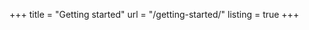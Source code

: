 +++
title = "Getting started"
url = "/getting-started/"
listing = true
+++


<!-- ### Download and Install
{{< link_new url="/download/" name="Download">}} Orange distribution package and run the
installation file on your local computer. {{< link_new url="http://biolab.github.io/datafusion-installation-guide/" name="Here">}} is a step-by-step installation guide, that we recommend you to follow.

### Run

Locate Orange program icon. It is probably on your desktop (Win, Linux) or in the Applications folder (Mac).
Double click on the icon to run Orange.
\
![Orange Icon](/getting_started/orange-icon.png__210x10000_q95.jpg)
                      

### Welcome to Orange
At the start, Orange opens a welcome screen. From here you can create new data mining workflows or browse through the ones
you have already created. If you are running Orange for the first time, start by clicking on the Tutorial icon to
browse through tutorial workflows.
![welcome.png](/getting_started/welcome-screen.png)
                        

### Tutorials

From the tutorials window, select any of the preloaded data mining workflows. Here, we will choose the one with
hierarchical clustering.

![tutorials.png](/getting_started/hierarchical-clustering.png)
                        
Selected tutorial will open in Orange canvas. In Orange, data mining workflows consist of computational
components called widgets. Widgets do all the work and exchange information. They can communicate through channels.
In the workflow below, the File widget sends its data to the Data Table widget and Distance widget, which, in turn,
communicates the computed distances to two other widgets in the workflow.

![hierarhical-clustering-workflow.png](/getting_started/hierarchical-clustering-tutorial.png)

Any data mining starts with the data. In our hierarchical clustering schema, the File widget reads the data from the
file on your computer and sends the data to other widgets.

![file-widget-icon.png](/getting_started/file-widget.png)
                  
Double click on the File widget icon to open it. Select "Browse documentation data sets..." and from the list of
pre-installed data files choose iris.tab.
![file-widget.png](/getting_started/browse-documentiation-data-sets.png)

The File widget will now read the [the famous data set on
150 Iris flowers](http://en.wikipedia.org/wiki/Iris_flower_data_set) and send it to the workflow. The changes will propagate through the workflow updating its
widgets. Close the window of the File widget and double click on the Data Table widget to open it. This displays
the data that we have just read.

![data-table.png](/getting_started/data-table-iris.png)

Open and close other widgets to see what they do. In this workflow, the most interesting widget is Hierarchical
Clustering that displays clustering results. Scroll through the dendrogram - the tree-based rendering of the
clustering - to check if the algorithm correctly identified the three species of Iris.

![hierarhical-clustering.png](/getting_started/hierarchical-clustering-dendrogram.png)

You may now open other tutorials (from the Help menu choose Tutorials). Or create a workflow of your own.

### Your Own Workflow

We first need to start with an empty canvas. Click on New in Orange's welcome screen, or, if Orange is already
running, choose New from the File menu.

We will explore the data on passengers of the HMS Titanic and develop a model to predict the probability of survival
based on the passenger's traveling class, gender and age. Let us start by placing the File and Data Table widgets on the
canvas.

![canvas-titanic.png](/getting_started/linking-widgets.png)

We would like the File widget to read the data and send it to the Data Table for inspection. We need to connect
these two widgets to establish a communication between them. Click on the dashed line besides the File
widget and drag the line to the Data Table.

![file-data-table-connection.png](/getting_started/linking-widgets2.png)

To load the data, open the File widget (double click on its icon), select "Browse documentation data sets" from the
Data File box and choose titanic.tab.

![titanic-file.png](/getting_started/loading-data.png)
                       
The widget automatically transferred the loaded data to all the connected widgets. Check this by opening the Data
Table widget.

![titanic-data-table.png](/getting_started/data-table-titanic.png)

Our aim is to inspect survival probabilities for the passengers of Titanic by age, sex and status. Place Sieve
Diagram on the canvas and connect it to the File widget.

![titanic-nbc-workflow.png](/getting_started/titanic-workflow.png)

Double click on the Sieve Diagram widget to visualize actual survival probabilites against expected ones. Play with attribute
combinations to get the best visualization. Here's a hint: sex and status will give you the most interesting results.

![titanic-nomogram.png](/getting_started/titanic-workflow-sievediagram.png)
                      
The lowest survival probability is estimated for adult males traveling in the third class and the highest for females from
the first class. How about the crew? Who had the higest probability of survival? Hover over the diagram to see the information.
                        
You have now learned how to place widgets on the canvas, connect them to make workflows, read the data and visualize it. 
Consider exploring other widgets and their combinations, or load some data of
your own and see how Orange can help you in the analysis. -->
                       